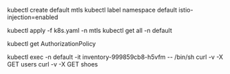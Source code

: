 kubectl create default mtls
kubectl label namespace default istio-injection=enabled

kubectl apply -f k8s.yaml -n mtls
kubectl get all -n default

kubectl get AuthorizationPolicy

kubectl exec -n default -it inventory-999859cb8-h5vfm -- /bin/sh
curl -v -X GET users
curl -v -X GET shoes

